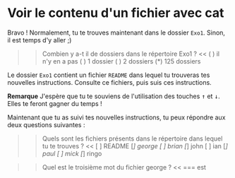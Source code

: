 # Voir le contenu d'un fichier avec cat

Bravo ! Normalement, tu te trouves maintenant dans le dossier `Exo1`. Sinon, il est temps d'y aller ;)


>> Combien y a-t il de dossiers dans le répertoire Exo1 ? <<
( ) il n'y en a pas
( ) 1 dossier
( ) 2 dossiers
(*) 125 dossiers


Le dossier `Exo1` contient un fichier `README` dans lequel tu trouveras tes nouvelles instructions.
Consulte ce fichiers, puis suis ces instructions.

**Remarque** J'espère que tu te souviens de l'utilisation des touches <kbd>↑</kbd> et <kbd>↓</kbd>. Elles te feront gagner du temps !

Maintenant que tu as suivi tes nouvelles instructions, tu peux répondre aux deux questions suivantes :

>> Quels sont les fichiers présents dans le répertoire dans lequel tu te trouves ? <<
[ ] README
[*] george
[ ] brian
[*] john
[ ] ian
[*] paul
[ ] mick
[*] ringo


>> Quel est le troisième mot du fichier george ? <<
=== est



